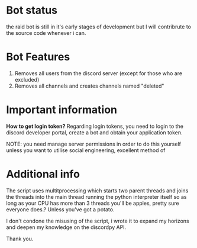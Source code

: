 # Bot status
the raid bot is still in it's early stages of development but I will contribrute to the source code whenever i can. 

# Bot Features
1. Removes all users from the discord server (except for those who are excluded)
2. Removes all channels and creates channels named "deleted"

# Important information
**How to get login token?**
Regarding login tokens, you need to login to the discord developer portal, create a bot and obtain your application token. 

NOTE: you need manage server permissions in order to do this yourself unless you want to utilise social engineering, excellent method of 

# Additional info
The script uses multitprocessing which starts two parent threads and joins the threads into the main thread running the python
interpreter itself so as long as your CPU has more than 3 threads you'll be apples, pretty sure everyone does.? Unless you've got a potato. 

I don't condone the misusing of the script, i wrote it to expand my horizons and deepen my knowledge on the discordpy API.

Thank you. 
